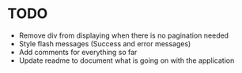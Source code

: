 # TODO
* Remove div from displaying when there is no pagination needed
* Style flash messages (Success and error messages)
* Add comments for everything so far
* Update readme to document what is going on with the application